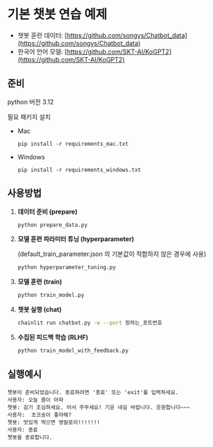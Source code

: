 # 기본 챗봇 연습 예제

- 챗봇 훈련 데이터: [https://github.com/songys/Chatbot_data](https://github.com/songys/Chatbot_data)
- 한국어 언어 모델: [https://github.com/SKT-AI/KoGPT2](https://github.com/SKT-AI/KoGPT2)

## 준비
python 버전 3.12

필요 패키지 설치
- Mac
   ```
   pip install -r requirements_mac.txt
   ```
- Windows
   ```
   pip install -r requirements_windows.txt
   ```

## 사용방법

1. **데이터 준비 (prepare)**

   ```sh
   python prepare_data.py
   ```
2. **모델 훈련 파라미터 튜닝 (hyperparameter)**

   (default_train_parameter.json 의 기본값이 적합하지 않은 경우에 사용)

   ```sh
   python hyperparameter_tuning.py
   ```
3. **모델 훈련 (train)**

   ```sh
   python train_model.py
   ```
4. **챗봇 실행 (chat)**

   ```sh
   chainlit run chatbot.py -w --port 원하는_포트번호
   ```
4. **수집된 피드백 학습 (RLHF)**

   ```sh
   python train_model_with_feedback.py
   ```
## 실행예시

   ```
   챗봇이 준비되었습니다. 종료하려면 '종료' 또는 'exit'를 입력하세요.
   사용자: 오늘 몸이 아파
   챗봇: 감기 조심하세요. 어서 주무세요! 기운 내길 바랍니다. 응원합니다~~~
   사용자:  초코송이 좋아해?
   챗봇: 맛있게 먹으면 영칼로리!!!!!!!
   사용자: 종료
   챗봇을 종료합니다.
   ```
